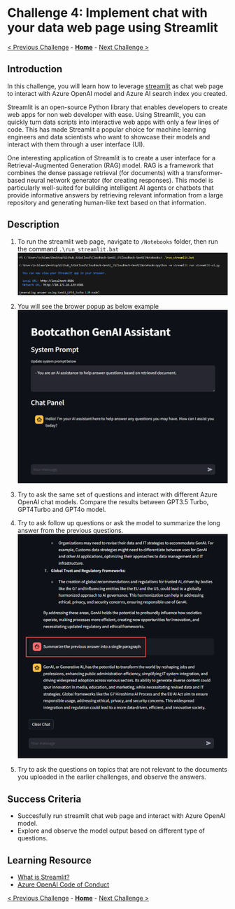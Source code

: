 # Challenge 4: Implement chat with your data web page using Streamlit

[< Previous Challenge](./Challenge-03.md) - **[Home](../README.md)** - [Next Challenge >](./Challenge-05.md)

## Introduction
In this challenge, you will learn how to leverage [streamlit](https://streamlit.io/) as chat web page to interact with Azure OpenAI model and Azure AI search index you created.

Streamlit is an open-source Python library that enables developers to create web apps for non web developer with ease. Using Streamlit, you can quickly turn data scripts into interactive web apps with only a few lines of code. This has made Streamlit a popular choice for machine learning engineers and data scientists who want to showcase their models and interact with them through a user interface (UI).

One interesting application of Streamlit is to create a user interface for a Retrieval-Augmented Generation (RAG) model. RAG is a framework that combines the dense passage retrieval (for documents) with a transformer-based neural network generator (for creating responses). This model is particularly well-suited for building intelligent AI agents or chatbots that provide informative answers by retrieving relevant information from a large repository and generating human-like text based on that information.

## Description
1. To run the streamlit web page, navigate to `/Notebooks` folder, then run the command `.\run_streamlit.bat`
   ![image](../Instructions/Images/CH4-run-streamlit.png)

2. You will see the brower popup as below example
   ![image](../Instructions/Images/CH4-streamlit-ui.png)

3. Try to ask the same set of questions and interact with different Azure OpenAI chat models. Compare the results between GPT3.5 Turbo, GPT4Turbo and GPT4o model.
4. Try to ask follow up questions or ask the model to summarize the long answer from the previous questions.
   ![image](../Instructions/Images/CH4-summarize-answer.png)
5. Try to ask the questions on topics that are not relevant to the documents you uploaded in the earlier challenges, and observe the answers.

   
## Success Criteria
- Succesfully run streamlit chat web page and interact with Azure OpenAI model.
- Explore and observe the model output based on different type of questions.

## Learning Resource
- [What is Streamlit?](https://streamlit.io/)
- [Azure OpenAI Code of Conduct](https://learn.microsoft.com/en-us/legal/cognitive-services/openai/code-of-conduct)

[< Previous Challenge](./Challenge-03.md) - **[Home](../README.md)** - [Next Challenge >](./Challenge-05.md)
